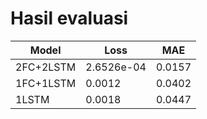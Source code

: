 # Hasil evaluasi


Model | Loss | MAE
--- | --- | ---
2FC+2LSTM | 2.6526e-04 |  0.0157
1FC+1LSTM | 0.0012 | 0.0402
1LSTM | 0.0018 | 0.0447